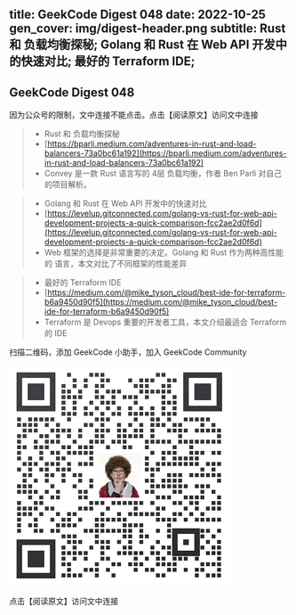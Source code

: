 title: GeekCode Digest 048
date: 2022-10-25
gen_cover: img/digest-header.png
subtitle: Rust 和 负载均衡探秘; Golang 和 Rust 在 Web API 开发中的快速对比; 最好的 Terraform IDE; 
---
GeekCode Digest 048
---
因为公众号的限制，文中连接不能点击。点击【阅读原文】访问文中连接

> * Rust 和 负载均衡探秘
> * [https://bparli.medium.com/adventures-in-rust-and-load-balancers-73a0bc61a192](https://bparli.medium.com/adventures-in-rust-and-load-balancers-73a0bc61a192)
> * Convey 是一款 Rust 语言写的 4层 负载均衡，作者 Ben Parli 对自己的项目解析。

> * Golang 和 Rust 在 Web API 开发中的快速对比
> * [https://levelup.gitconnected.com/golang-vs-rust-for-web-api-development-projects-a-quick-comparison-fcc2ae2d0f6d](https://levelup.gitconnected.com/golang-vs-rust-for-web-api-development-projects-a-quick-comparison-fcc2ae2d0f6d)
> * Web 框架的选择是非常重要的决定。Golang 和 Rust 作为两种高性能的 语言，本文对比了不同框架的性能差异

> * 最好的 Terraform IDE
> * [https://medium.com/@mike_tyson_cloud/best-ide-for-terraform-b6a9450d90f5](https://medium.com/@mike_tyson_cloud/best-ide-for-terraform-b6a9450d90f5)
> * Terraform 是 Devops 重要的开发者工具，本文介绍最适合 Terraform 的 IDE



扫描二维码，添加 GeekCode 小助手，加入 GeekCode Community

![](img/genius-qrcode.png)

点击【阅读原文】访问文中连接